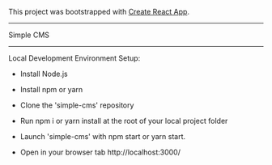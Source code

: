 This project was bootstrapped with [Create React App](https://github.com/facebook/create-react-app).

---

Simple CMS

---

Local Development Environment Setup:

- Install Node.js

- Install npm or yarn

- Clone the 'simple-cms' repository

- Run npm i or yarn install at the root of your local project folder

- Launch 'simple-cms' with npm start or yarn start.

- Open in your browser tab http://localhost:3000/
